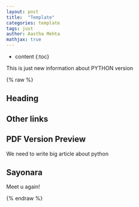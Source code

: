 ```yaml
---
layout: post
title:  "Template"
categories: template
tags: just
author: Aastha Mehta
mathjax: true
---
```


* content
{:toc}

This is just new information about PYTHON version




{% raw %}
## Heading

## Other links

## PDF Version Preview


We need to write big article about python

## Sayonara

Meet u again!

{% endraw %}
